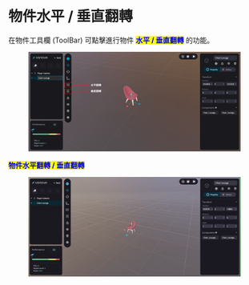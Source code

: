 # 物件水平 / 垂直翻轉

在物件工具欄 (ToolBar) 可點擊進行物件 <mark style="color:blue;">**水平 / 垂直翻轉**</mark> 的功能。

<figure><img src="../../.gitbook/assets/Frame 113.png" alt=""><figcaption></figcaption></figure>

<mark style="color:blue;">**物件水平翻轉 / 垂直翻轉**</mark>

<figure><img src="../../.gitbook/assets/水平垂直翻轉.gif" alt=""><figcaption></figcaption></figure>

